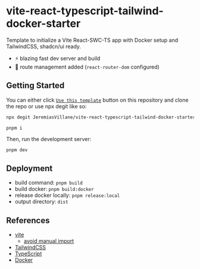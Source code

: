 # vite-react-typescript-tailwind-docker-starter

Template to initialize a Vite React-SWC-TS app with Docker setup and TailwindCSS, shadcn/ui ready.

- ⚡ blazing fast dev server and build
- 🔗 route management added (`react-router-dom` configured)

## Getting Started

You can either click [`Use this template`](https://github.com/JeremiasVillane/vite-react-typescript-tailwind-docker-starter/generate) button on this repository and clone the repo or use npx degit like so:

```bash
npx degit JeremiasVillane/vite-react-typescript-tailwind-docker-starter <app_name>
```

```
pnpm i
```

Then, run the development server:

```bash
pnpm dev
```

## Deployment

- build command: `pnpm build`
- build docker: `pnpm build:docker`
- release docker locally: `pnpm release:local`
- output directory: `dist`

## References

- [vite](https://vitejs.dev)
  - [avoid manual import](https://vitejs.dev/guide/features.html#jsx)
- [TailwindCSS](https://tailwindcss.com/)
- [TypeScript](https://www.typescriptlang.org)
- [Docker](https://forums.docker.com/)
